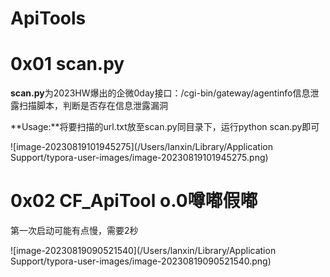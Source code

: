 # ApiTools

# 0x01 scan.py

​		**scan.py**为2023HW爆出的企微0day接口：/cgi-bin/gateway/agentinfo信息泄露扫描脚本，判断是否存在信息泄露漏洞

**Usage:**将要扫描的url.txt放至scan.py同目录下，运行python scan.py即可

![image-20230819101945275](/Users/lanxin/Library/Application Support/typora-user-images/image-20230819101945275.png)

# 0x02 CF_ApiTool o.0噂嘟假嘟

第一次启动可能有点慢，需要2秒

![image-20230819090521540](/Users/lanxin/Library/Application Support/typora-user-images/image-20230819090521540.png)	